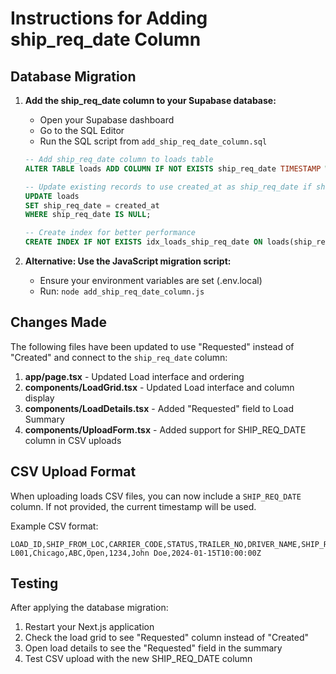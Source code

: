 # Instructions for Adding ship_req_date Column

## Database Migration

1. **Add the ship_req_date column to your Supabase database:**
   - Open your Supabase dashboard
   - Go to the SQL Editor
   - Run the SQL script from `add_ship_req_date_column.sql`

   ```sql
   -- Add ship_req_date column to loads table
   ALTER TABLE loads ADD COLUMN IF NOT EXISTS ship_req_date TIMESTAMP WITH TIME ZONE;

   -- Update existing records to use created_at as ship_req_date if ship_req_date is null
   UPDATE loads 
   SET ship_req_date = created_at 
   WHERE ship_req_date IS NULL;

   -- Create index for better performance
   CREATE INDEX IF NOT EXISTS idx_loads_ship_req_date ON loads(ship_req_date);
   ```

2. **Alternative: Use the JavaScript migration script:**
   - Ensure your environment variables are set (.env.local)
   - Run: `node add_ship_req_date_column.js`

## Changes Made

The following files have been updated to use "Requested" instead of "Created" and connect to the `ship_req_date` column:

1. **app/page.tsx** - Updated Load interface and ordering
2. **components/LoadGrid.tsx** - Updated Load interface and column display
3. **components/LoadDetails.tsx** - Added "Requested" field to Load Summary
4. **components/UploadForm.tsx** - Added support for SHIP_REQ_DATE column in CSV uploads

## CSV Upload Format

When uploading loads CSV files, you can now include a `SHIP_REQ_DATE` column. If not provided, the current timestamp will be used.

Example CSV format:
```
LOAD_ID,SHIP_FROM_LOC,CARRIER_CODE,STATUS,TRAILER_NO,DRIVER_NAME,SHIP_REQ_DATE
L001,Chicago,ABC,Open,1234,John Doe,2024-01-15T10:00:00Z
```

## Testing

After applying the database migration:
1. Restart your Next.js application
2. Check the load grid to see "Requested" column instead of "Created"
3. Open load details to see the "Requested" field in the summary
4. Test CSV upload with the new SHIP_REQ_DATE column
